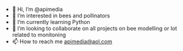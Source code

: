 - 👋 Hi, I’m @apimedia
- 👀 I’m interested in bees and pollinators
- 🌱 I’m currently learning Python
- 💞️ I’m looking to collaborate on all projects on bee modelling or Iot related to monitoning
- 📫 How to reach me apimedia@aol.com

<!---
apimedia/apimedia is a ✨ special ✨ repository because its `README.md` (this file) appears on your GitHub profile.
You can click the Preview link to take a look at your changes.
--->
